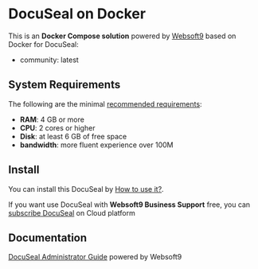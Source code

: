 # DocuSeal on Docker  

This is an **Docker Compose solution** powered by [Websoft9](https://www.websoft9.com) based on Docker for DocuSeal:


 - community:  latest


## System Requirements

The following are the minimal [recommended requirements](https://www.docuseal.co/docs/on-premises-server-requirements):

* **RAM**: 4 GB or more
* **CPU**: 2 cores or higher
* **Disk**: at least 6 GB of free space
* **bandwidth**: more fluent experience over 100M  

## Install

You can install this DocuSeal by [How to use it?](https://github.com/Websoft9/docker-library#how-to-use-it).   

If you want use DocuSeal with **Websoft9 Business Support** free, you can [subscribe DocuSeal](https://www.websoft9.com/apps) on Cloud platform

## Documentation

[DocuSeal Administrator Guide](https://support.websoft9.com/docs/docuseal) powered by Websoft9